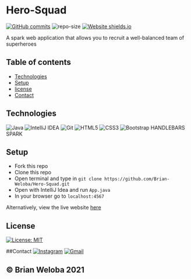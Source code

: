# Hero-Squad
[![GitHub commits](https://img.shields.io/github/commits-since/Naereen/StrapDown.js/v1.0.0.svg)](https://GitHub.com/brian-weloba/Hero-Squad/commit/) ![repo-size](https://img.shields.io/github/repo-size/brian-weloba/Hero-Squad) [![Website shields.io](https://img.shields.io/website-up-down-green-red/http/shields.io.svg)](https://superhero-squad.herokuapp.com/)

A spark web application that allows you to recruit a well-balanced team of superheroes  

## Table of contents
* [Technologies](#technologies)
* [Setup](#setup)
* [license](#license)
* [Contact](#contact)

## Technologies
<img alt="Java" src="https://img.shields.io/badge/java-%23ED8B00.svg?&style=for-the-badge&logo=java&logoColor=white"/>
<img alt="IntelliJ IDEA" src="https://img.shields.io/badge/IntelliJ%20IDEA-000000.svg?&style=for-the-badge&logo=intellij-idea&logoColor=white"/>
<img alt="Git" src="https://img.shields.io/badge/git%20-%23F05033.svg?&style=for-the-badge&logo=git&logoColor=white"/>
<img alt="HTML5" src="https://img.shields.io/badge/html5-%23E34F26.svg?&style=for-the-badge&logo=html5&logoColor=white"/>
<img alt="CSS3" src="https://img.shields.io/badge/css3-%231572B6.svg?&style=for-the-badge&logo=css3&logoColor=white"/>
<img alt="Bootstrap" src="https://img.shields.io/badge/bootstrap-%23563D7C.svg?&style=for-the-badge&logo=bootstrap&logoColor=white"/>
HANDLEBARS  
SPARK

## Setup
* Fork this repo
* Clone this repo 
* Open terminal and type in `git clone https://github.com/Brian-Weloba/Hero-Squad.git`
* Open with IntelliJ Idea and run `App.java`
* In your browser go to `localhost:4567`

Alternatively, view the live website [here](https://superhero-squad.herokuapp.com/)

## License  
[![License: MIT](https://img.shields.io/badge/License-MIT-yellow.svg)](https://opensource.org/licenses/MIT)

##Contact
[<img alt="Instagram" src="https://img.shields.io/badge/@nyonges4%20-%23E4405F.svg?&style=for-the-badge&logo=Instagram&logoColor=white"/>](https://www.instagram.com/nyonges4/)
[<img alt="Gmail" src="https://img.shields.io/badge/Gmail-D14836?style=for-the-badge&logo=gmail&logoColor=white" />](mailto:bweloba@gmail.com)

## © Brian Weloba 2021
